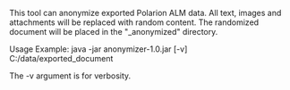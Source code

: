 This tool can anonymize exported Polarion ALM data. All text, images and attachments will be replaced with random content.
The randomized document will be placed in the "<directory>_anonymized" directory.

Usage Example:
java -jar anonymizer-1.0.jar [-v] C:/data/exported_document

The -v argument is for verbosity.